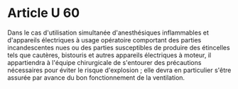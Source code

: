 # Article U 60

Dans le cas d'utilisation simultanée d'anesthésiques inflammables et d'appareils électriques à usage opératoire comportant des parties incandescentes nues ou des parties susceptibles de produire des étincelles tels que cautères, bistouris et autres appareils électriques à moteur, il appartiendra à l'équipe chirurgicale de s'entourer des précautions nécessaires pour éviter le risque d'explosion ; elle devra en particulier s'être assurée par avance du bon fonctionnement de la ventilation.
